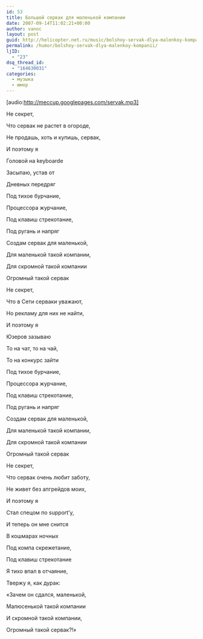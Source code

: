 ```yaml
---
id: 53
title: Большой сервак для маленькой компании
date: 2007-09-14T11:02:21+00:00
author: vanoc
layout: post
guid: http://helicopter.net.ru/music/bolshoy-servak-dlya-malenkoy-kompanii/
permalink: /humor/bolshoy-servak-dlya-malenkoy-kompanii/
ljID:
  - "23"
dsq_thread_id:
  - "164630031"
categories:
  - музыка
  - юмор
---
```

[audio:http://meccup.googlepages.com/servak.mp3] 

Не секрет,
  
Что сервак не растет в огороде,
  
Не продашь, хоть и купишь, сервак,
  
И поэтому я
  
Головой на keyboarde
  
Засыпаю, устав от
  
Дневных передряг

Под тихое бурчание,
  
Процессора журчание,
  
Под клавиш стрекотание,
  
Под ругань и напряг
  
Создам сервак для маленькой,
  
Для маленькой такой компании,
  
Для скромной такой компании
  
Огромный такой сервак<!--more-->

Не секрет,
  
Что в Сети серваки уважают,
  
Но рекламу для них не найти,
  
И поэтому я
  
Юзеров зазываю
  
То на чат, то на чай,
  
То на конкурс зайти

Под тихое бурчание,
  
Процессора журчание,
  
Под клавиш стрекотание,
  
Под ругань и напряг
  
Создам сервак для маленькой,
  
Для маленькой такой компании,
  
Для скромной такой компании
  
Огромный такой сервак

Не секрет,
  
Что сервак очень любит заботу,
  
Не живет без апгрейдов моих,
  
И поэтому я
  
Стал спецом по support&#8217;y,
  
И теперь он мне снится
  
В кошмарах ночных

Под компа скрежетание,
  
Под клавиш стрекотание
  
Я тихо впал в отчаяние,
  
Твержу я, как дурак:
  
&#171;Зачем он сдался, маленькой,
  
Малюсенькой такой компании
  
И скромной такой компании,
  
Огромный такой сервак?!&#187;